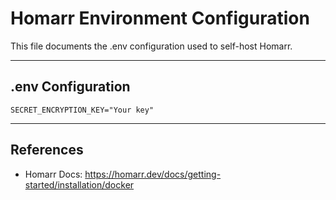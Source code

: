 Homarr Environment Configuration
================================

This file documents the .env configuration used to self-host Homarr.

------------------------------------------------------------
.env Configuration
------------------------------------------------------------
```
SECRET_ENCRYPTION_KEY="Your key"
```
------------------------------------------------------------
References
------------------------------------------------------------
- Homarr Docs: https://homarr.dev/docs/getting-started/installation/docker